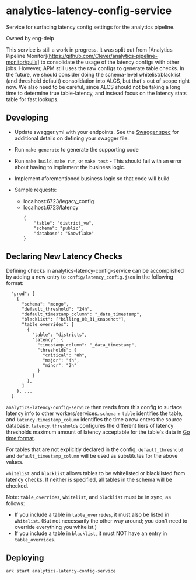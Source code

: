 # analytics-latency-config-service

Service for surfacing latency config settings for the analytics pipeline.

Owned by eng-deip

This service is still a work in progress. It was split out from [Analytics Pipeline Monitor](https://github.com/Clever/analytics-pipeline-monitor/pulls] to consolidate the usage of the latency configs with other jobs.
However, APM still uses the raw configs to generate table checks.
In the future, we should consider doing the schema-level whitelist/blacklist (and threshold default) consolidation into ALCS, but that's out of scope right now.
We also need to be careful, since ALCS should not be taking a long time to determine true table-latency, and instead focus on the latency stats table for fast lookups.

## Developing

- Update swagger.yml with your endpoints. See the [Swagger spec](http://swagger.io/specification/) for additional details on defining your swagger file.

- Run `make generate` to generate the supporting code

- Run `make build`, `make run`, or `make test` - This should fail with an error about having to implement the business logic.

- Implement aforementioned business logic so that code will build

- Sample requests:
  - localhost:6723/legacy_config
  - localhost:6723/latency
    ```
    {
        "table": "district_vw",
        "schema": "public",
        "database": "Snowflake"
    }
    ```

## Declaring New Latency Checks
Defining checks in analytics-latency-config-service can be accomplished by adding a new entry to `config/latency_config.json` in the following format:

```
  "prod": [
    {
      "schema": "mongo",
      "default_threshold": "24h",
      "default_timestamp_column": "_data_timestamp",
      "blacklist": ["billing_03_31_snapshot"],
      "table_overrides": [
        {
          "table": "districts",
          "latency": {
            "timestamp_column": "_data_timestamp",
            "thresholds": {
              "critical": "8h",
              "major": "4h",
              "minor": "2h"
            }
          }
        },
      ]
    }, ...
  ]
```

`analytics-latency-config-service` then reads from this config to surface latency info to other workers/services. `schema` + `table` identifies the table, and `latency.timestamp_column` identifies the time a row enters the source database. `latency.thresholds` configures the different tiers of latency thresholds maximum amount of latency acceptable for the table's data in [Go time format](https://golang.org/pkg/time/#ParseDuration).

For tables that are not explicitly declared in the config, `default_threshold` and `default_timestamp_column` will be used as substitutes for the above values.

`whitelist` and `blacklist` allows tables to be whitelisted or blacklisted from latency checks. If neither is specified, all tables in the schema will be checked.

Note: `table_overrides`, `whitelist`, and `blacklist` must be in sync, as follows:

- If you include a table in `table_overrides`, it must also be listed in `whitelist`. (But not necessarily the other way around; you don't need to override everything you whitelist.)
- If you include a table in `blacklist`, it must NOT have an entry in `table_overrides`.

## Deploying

```
ark start analytics-latency-config-service
```
